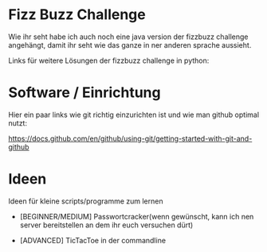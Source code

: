 # Fizz Buzz Challenge

Wie ihr seht habe ich auch noch eine java version der fizzbuzz challenge angehängt, damit ihr seht wie das ganze in ner anderen sprache aussieht.

Links für weitere Lösungen der fizzbuzz challenge in python:

<script src="https://gist.github.com/jaysonrowe/1592775.js"></script>


# Software / Einrichtung

Hier ein paar links wie git richtig einzurichten ist und wie man github optimal nutzt:

https://docs.github.com/en/github/using-git/getting-started-with-git-and-github


# Ideen

Ideen für kleine scripts/programme zum lernen

- [BEGINNER/MEDIUM] Passwortcracker(wenn gewünscht, kann ich nen server bereitstellen an dem ihr euch versuchen dürt)

- [ADVANCED] TicTacToe in der commandline